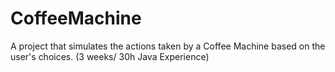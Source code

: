 # CoffeeMachine
A project that simulates the actions taken by a Coffee Machine based on the user's choices. (3 weeks/ 30h Java Experience)
